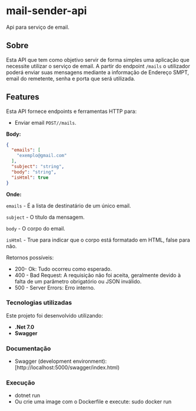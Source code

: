 # mail-sender-api
Api para serviço de email.

## Sobre

Esta API que tem como objetivo servir de forma simples uma aplicação que necessite utilizar o serviço de email. A partir do endpoint `/mails` o utilizador poderá enviar suas mensagens mediante a informação de Endereço SMPT, email do remetente, senha e porta que será utilizada.

## Features

Esta API fornece endpoints e ferramentas HTTP para:

* Enviar email `POST//mails`.

**Body:**

```json
{
  "emails": [
    "exemplo@gmail.com"
  ],
  "subject": "string",
  "body": "string",
  "isHtml": true
}
```

**Onde:**

`emails` - É a lista de destinatário de um único email.

`subject` - O título da mensagem.

`body` - O corpo do email.

`isHtml` - True para indicar que o corpo está formatado em HTML, false para não.



Retornos possíveis:

* 200- Ok: Tudo ocorreu como esperado.
* 400 - Bad Request: A requisição não foi aceita, geralmente devido à falta de um parâmetro obrigatório ou JSON inválido.
* 500 - Server Errors: Erro interno.



### Tecnologias utilizadas

Este projeto foi desenvolvido utilizando:

* **.Net 7.0**
* **Swagger**


### Documentação

* Swagger (development environment): [http://localhost:5000/swagger/index.html)

### Execução

* dotnet run
* Ou crie uma image com o Dockerfile e execute: sudo docker run
